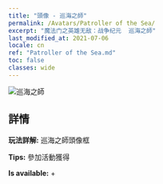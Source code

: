 ```yaml
---
title: "頭像 - 巡海之師"
permalink: /Avatars/Patroller of the Sea/
excerpt: "魔法门之英雄无敌：战争纪元  巡海之師"
last_modified_at: 2021-07-06
locale: cn
ref: "Patroller of the Sea.md"
toc: false
classes: wide
---
```

 ![巡海之師](/images/a/avatarFrame_102.png)

## 詳情

 **玩法詳解:** 巡海之師頭像框 

 **Tips:** 參加活動獲得 

 **Is available:**  + 

